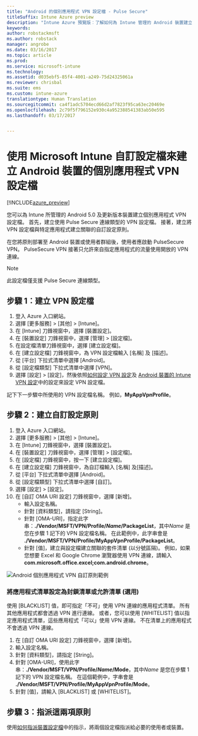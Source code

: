 ```yaml
---
title: "Android 的個別應用程式 VPN 設定檔 - Pulse Secure"
titleSuffix: Intune Azure preview
description: "Intune Azure 預覽版︰了解如何為 Intune 管理的 Android 裝置建立個別應用程式 VPN 設定檔。"
keywords: 
author: robstackmsft
ms.author: robstack
manager: angrobe
ms.date: 03/16/2017
ms.topic: article
ms.prod: 
ms.service: microsoft-intune
ms.technology: 
ms.assetid: d035ebf5-85f4-4001-a249-75d24325061a
ms.reviewer: chrisbal
ms.suite: ems
ms.custom: intune-azure
translationtype: Human Translation
ms.sourcegitcommit: ca4f1adc5704ecd66d2af7823f95ca63ec20469e
ms.openlocfilehash: 2c79f5f796152e930c4a952388541383ab50e595
ms.lasthandoff: 03/17/2017


---
```


# <a name="use-a-microsoft-intune-custom-profile-to-create-a-per-app-vpn-profile-for-android-devices"></a>使用 Microsoft Intune 自訂設定檔來建立 Android 裝置的個別應用程式 VPN 設定檔

[!INCLUDE[azure_preview](../includes/azure_preview.md)]

您可以為 Intune 所管理的 Android 5.0 及更新版本裝置建立個別應用程式 VPN 設定檔。 首先，建立使用 Pulse Secure 連線類型的 VPN 設定檔。 接著，建立將 VPN 設定檔與特定應用程式建立關聯的自訂設定原則。

在您將原則部署至 Android 裝置或使用者群組後，使用者應啟動 PulseSecure VPN。 PulseSecure VPN 接著只允許來自指定應用程式的流量使用開放的 VPN 連線。

> [!NOTE]
>
> 此設定檔僅支援 Pulse Secure 連線類型。


## <a name="step-1-create-a-vpn-profile"></a>步驟 1︰建立 VPN 設定檔


1. 登入 Azure 入口網站。
2. 選擇 [更多服務]  >  [其他]  >  [Intune]。
3. 在 [Intune] 刀鋒視窗中，選擇 [裝置設定]。
2. 在 [裝置設定] 刀鋒視窗中，選擇 [管理]  >  [設定檔]。
2. 在設定檔清單刀鋒視窗中，選擇 [建立設定檔]。
3. 在 [建立設定檔] 刀鋒視窗中，為 VPN 設定檔輸入 [名稱] 及 [描述]。
4. 從 [平台] 下拉式清單中選擇 [Android]。
5. 從 [設定檔類型] 下拉式清單中選擇 [VPN]。
3. 選擇 [設定]  >  [設定]，然後依照[如何設定 VPN 設定](how-to-configure-vpn-settings.md)及 [Android 裝置的 Intune VPN 設定](vpn-for-android.md)中的設定來設定 VPN 設定檔。

記下下一步驟中所使用的 VPN 設定檔名稱。 例如，**MyAppVpnProfile**。

## <a name="step-2-create-a-custom-configuration-policy"></a>步驟 2：建立自訂設定原則

1. 登入 Azure 入口網站。
2. 選擇 [更多服務]  >  [其他]  >  [Intune]。
3. 在 [Intune] 刀鋒視窗中，選擇 [裝置設定]。
2. 在 [裝置設定] 刀鋒視窗中，選擇 [管理]  >  [設定檔]。
3. 在 [設定檔] 刀鋒視窗中，按一下 [建立設定檔]。
4. 在 [建立設定檔] 刀鋒視窗中，為自訂檔輸入 [名稱] 及[描述]。
5. 從 [平台] 下拉式清單中選擇 [Android]。
6. 從 [設定檔類型] 下拉式清單中選擇 [自訂]。
7. 選擇 [設定]  >  [設定]。
3. 在 [自訂 OMA URI 設定] 刀鋒視窗中，選擇 [新增]。
    - 輸入設定名稱。
    - 針對 [資料類型]，請指定 [String]。
    - 針對 [OMA-URI]，指定此字串：**./Vendor/MSFT/VPN/Profile/*Name*/PackageList**，其中*Name* 是您在步驟 1 記下的 VPN 設定檔名稱。 在此範例中，此字串會是 **./Vendor/MSFT/VPN/Profile/MyAppVpnProfile/PackageList**。
    - 針對 [值]，建立與設定檔建立關聯的套件清單 (以分號區隔)。 例如，如果您想要 Excel 和 Google Chrome 瀏覽器使用 VPN 連線，請輸入**com.microsoft.office.excel;com.android.chrome**。

![Android 個別應用程式 VPN 自訂原則範例](./media/android_per_app_vpn_oma_uri.png)

### <a name="set-your-app-list-to-blacklist-or-whitelist-optional"></a>將應用程式清單設定為封鎖清單或允許清單 (選用)
  使用 [BLACKLIST] 值，即可指定「不可」使用 VPN 連線的應用程式清單。 所有其他應用程式都會透過 VPN 進行連線。
或者，您可以使用 [WHITELIST] 值以指定應用程式清單，這些應用程式「可以」使用 VPN 連線。 不在清單上的應用程式不會透過 VPN 連線。
  1.    在 [自訂 OMA URI 設定] 刀鋒視窗中，選擇 [新增]。
  2.    輸入設定名稱。
  3.    針對 [資料類型]，請指定 [String]。
  4.    針對 [OMA-URI]，使用此字串：**./Vendor/MSFT/VPN/Profile/*Name*/Mode**，其中*Name* 是您在步驟 1 記下的 VPN 設定檔名稱。 在這個範例中，字串會是 **./Vendor/MSFT/VPN/Profile/MyAppVpnProfile/Mode**。
  5.    針對 [值]，請輸入 [BLACKLIST] 或 [WHITELIST]。



## <a name="step-3-assign-both-policies"></a>步驟 3︰指派這兩項原則

使用[如何指派裝置設定檔](how-to-assign-device-profiles.md)中的指示，將兩個設定檔指派給必要的使用者或裝置。


